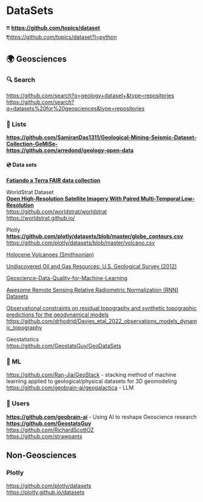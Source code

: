 # DataSets
❗❗ **https://github.com/topics/dataset**                   
❗https://github.com/topics/dataset?l=python                  

## 🌍 Geosciences                         
### 🔍 Search 
https://github.com/search?q=geology+dataset+&type=repositories                           
https://github.com/search?q=datasets%20for%20geosciences&type=repositories

### 📄 Lists
**https://github.com/SamiranDas1311/Geological-Mining-Seismic-Dataset-Collection-GeMiSe-**                     
**https://github.com/arredond/geology-open-data**        

#### 💿 Data sets
**[Fatiando a Terra FAIR data collection](https://github.com/fatiando-data)**                                  


WorldStrat Dataset                                
**[Open High-Resolution Satellite Imagery With Paired Multi-Temporal Low-Resolution](https://zenodo.org/records/6810792)**                   
https://github.com/worldstrat/worldstrat               
https://worldstrat.github.io/            

Plotly                          
**https://github.com/plotly/datasets/blob/master/globe_contours.csv**               
https://github.com/plotly/datasets/blob/master/volcano.csv  


[Holocene Volcanoes (Smithsonian)](https://volcano.si.edu)

[Undiscovered Oil and Gas Resources: U.S. Geological Survey (2012)](https://pubs.er.usgs.gov/publication/ds69FF)           

[Geoscience-Data-Quality-for-Machine-Learning](https://github.com/RichardScottOZ/Geoscience-Data-Quality-for-Machine-Learning)            

[Awesome Remote Sensing Relative Radiometric Normalization (RNN) Datasets](https://github.com/ArminMoghimi/Awesome-Remote-Sensing-Relative-Radiometric-Normalization-Datasets)                                             

[Observational constraints on residual topography and synthetic topographic predictions for the geodynamical models](https://github.com/drhodrid/Davies_etal_NGeo_2019_Datasets)                      
https://github.com/drhodrid/Davies_etal_2022_observations_models_dynamic_topography                 

Geostatistics                 
https://github.com/GeostatsGuy/GeoDataSets                                   

### 🚗 ML              
https://github.com/Ran-Jia/GeoStack - stacking method of machine learning applied to geological/physical datasets for 3D geomodeling                      
https://github.com/geobrain-ai/geogalactica - LLM      

### 👨 Users                
**https://github.com/geobrain-ai** - Using AI to reshape Geoscience research              
**https://github.com/GeostatsGuy**                 
https://github.com/RichardScottOZ             
https://github.com/strawpants                    


## Non-Geosciences                   
###  


### Plotly                 
https://github.com/plotly/datasets            
https://plotly.github.io/datasets         
